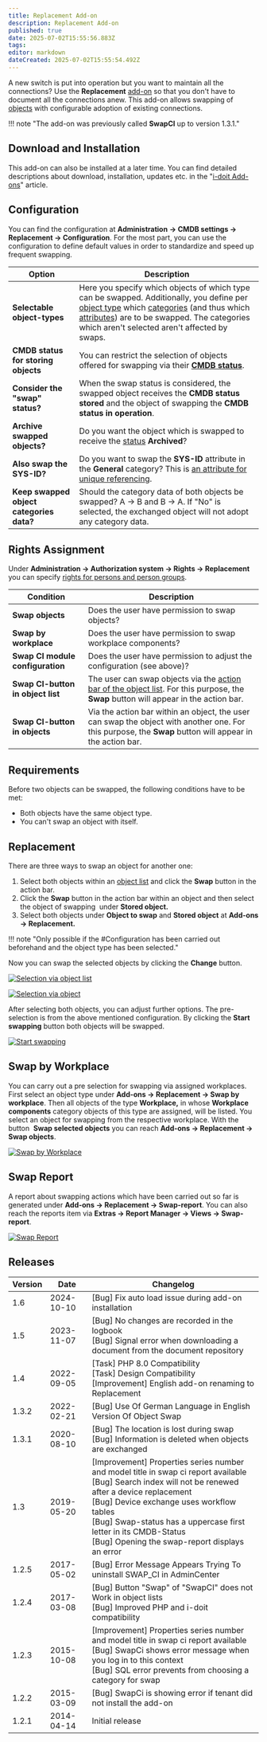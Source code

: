 ```yaml
---
title: Replacement Add-on
description: Replacement Add-on
published: true
date: 2025-07-02T15:55:56.883Z
tags: 
editor: markdown
dateCreated: 2025-07-02T15:55:54.492Z
---
```


A new switch is put into operation but you want to maintain all the connections? Use the **Replacement** [add-on](./index.md) so that you don't have to document all the connections anew. This add-on allows swapping of [objects](../basics/structure-of-the-it-documentation.md) with configurable adoption of existing connections.

!!! note "The add-on was previously called **SwapCI** up to version 1.3.1."

## Download and Installation

This add-on can also be installed at a later time. You can find detailed descriptions about download, installation, updates etc. in the "[i-doit Add-ons](./index.md)" article.

## Configuration

You can find the configuration at **Administration** **→ CMDB settings → Replacement → Configuration**. For the most part, you can use the configuration to define default values in order to standardize and speed up frequent swapping.

| Option                                   | Description                                                                                                                                                                                                                                                                                                                                                                                |
| ---------------------------------------- | ------------------------------------------------------------------------------------------------------------------------------------------------------------------------------------------------------------------------------------------------------------------------------------------------------------------------------------------------------------------------------------------ |
| **Selectable object-types**              | Here you specify which objects of which type can be swapped. Additionally, you define per [object type](../basics/structure-of-the-it-documentation.md) which [categories](../basics/structure-of-the-it-documentation.md) (and thus which [attributes](../basics/structure-of-the-it-documentation.md)) are to be swapped. The categories which aren't selected aren't affected by swaps. |
| **CMDB status for storing objects**      | You can restrict the selection of objects offered for swapping via their [**CMDB status**](../basics/life-and-documentation-cycle.md).                                                                                                                                                                                                                                                     |
| **Consider the "swap" status?**          | When the swap status is considered, the swapped object receives the **CMDB status** **stored** and the object of swapping the **CMDB status in operation**.                                                                                                                                                                                                                                |
| **Archive swapped objects?**             | Do you want the object which is swapped to receive the [status](./../basics/life-and-documentation-cycle.md) **Archived**?                                                                                                                                                                                                                                                                 |
| **Also swap the SYS-ID?**                | Do you want to swap the **SYS-ID** attribute in the **General** category? This is [an attribute for unique referencing](../basics/unique-references.md).                                                                                                                                                                                                                                   |
| **Keep swapped object categories data?** | Should the category data of both objects be swapped? A -> B and B -> A. If "No" is selected, the exchanged object will not adopt any category data.                                                                                                                                                                                                                                        |

## Rights Assignment

Under **Administration → Authorization system → Rights → Replacement** you can specify [rights for persons and person groups](../efficient-documentation/rights-management/index.md).

| Condition                         | Description                                                                                                                                                             |
| --------------------------------- | ----------------------------------------------------------------------------------------------------------------------------------------------------------------------- |
| **Swap objects**                  | Does the user have permission to swap objects?                                                                                                                          |
| **Swap by workplace**             | Does the user have permission to swap workplace components?                                                                                                             |
| **Swap CI module configuration**  | Does the user have permission to adjust the configuration (see above)?                                                                                                  |
| **Swap CI-button in object list** | The user can swap objects via the [action bar of the object list](../basics/object-list/index.md). For this purpose, the **Swap** button will appear in the action bar. |
| **Swap CI-button in objects**     | Via the action bar within an object, the user can swap the object with another one. For this purpose, the **Swap** button will appear in the action bar.                |

## Requirements

Before two objects can be swapped, the following conditions have to be met:

-   Both objects have the same object type.
-   You can't swap an object with itself.

## Replacement

There are three ways to swap an object for another one:

1. Select both objects within an [object list](../basics/object-list/index.md) and click the **Swap** button in the action bar.
2. Click the **Swap** button in the action bar within an object and then select the object of swapping  under **Stored object.**
3. Select both objects under **Object to swap** and **Stored object** at **Add-ons → Replacement.**

!!! note "Only possible if the #Configuration has been carried out beforehand and the object type has been selected."

Now you can swap the selected objects by clicking the **Change** button.

[![Selection via object list](../assets/images/en/i-doit-add-ons/replacement/1-rp.png)](../assets/images/en/i-doit-add-ons/replacement/1-rp.png)

[![Selection via object](../assets/images/en/i-doit-add-ons/replacement/2-rp.png)](../assets/images/en/i-doit-add-ons/replacement/2-rp.png)

After selecting both objects, you can adjust further options. The pre-selection is from the above mentioned configuration. By clicking the **Start swapping** button both objects will be swapped.

[![Start swapping](../assets/images/en/i-doit-add-ons/replacement/3-rp.png)](../assets/images/en/i-doit-add-ons/replacement/3-rp.png)

## Swap by Workplace

You can carry out a pre selection for swapping via assigned workplaces. First select an object type under **Add-ons → Replacement → Swap by workplace**. Then all objects of the type **Workplace,** in whose **Workplace components** category objects of this type are assigned, will be listed. You select an object for swapping from the respective workplace. With the button  **Swap selected objects** you can reach **Add-ons → Replacement → Swap objects**.

[![Swap by Workplace](../assets/images/en/i-doit-add-ons/replacement/4-rp.png)](../assets/images/en/i-doit-add-ons/replacement/4-rp.png)

## Swap Report

A report about swapping actions which have been carried out so far is generated under **Add-ons → Replacement → Swap-report**. You can also reach the reports item via **Extras → Report Manager → Views → Swap-report**.

[![Swap Report](../assets/images/en/i-doit-add-ons/replacement/5-rp.png)](../assets/images/en/i-doit-add-ons/replacement/5-rp.png)

## Releases

| Version | Date       | Changelog                                                                                                                                                                                                                                                                                                                         |
| ------- | ---------- | --------------------------------------------------------------------------------------------------------------------------------------------------------------------------------------------------------------------------------------------------------------------------------------------------------------------------------- |
| 1.6     | 2024-10-10 | [Bug] Fix auto load issue during add-on installation                                                                                                                                                                                                                                                                              |
| 1.5     | 2023-11-07 | [Bug] No changes are recorded in the logbook<br>[Bug] Signal error when downloading a document from the document repository                                                                                                                                                                                                       |
| 1.4     | 2022-09-05 | [Task] PHP 8.0 Compatibility  <br>[Task] Design Compatibility  <br>[Improvement] English add-on renaming to Replacement                                                                                                                                                                                                           |
| 1.3.2   | 2022-02-21 | [Bug] Use Of German Language in English Version Of Object Swap                                                                                                                                                                                                                                                                    |
| 1.3.1   | 2020-08-10 | [Bug] The location is lost during swap  <br>[Bug] Information is deleted when objects are exchanged                                                                                                                                                                                                                               |
| 1.3     | 2019-05-20 | [Improvement] Properties series number and model title in swap ci report available<br>[Bug] Search index will not be renewed after a device replacement<br>[Bug] Device exchange uses workflow tables<br>[Bug] Swap-status has a uppercase first letter in its CMDB-Status<br>[Bug] Opening the swap-report displays an error<br> |
| 1.2.5   | 2017-05-02 | [Bug] Error Message Appears Trying To uninstall SWAP_CI in AdminCenter<br>                                                                                                                                                                                                                                                        |
| 1.2.4   | 2017-03-08 | [Bug] Button "Swap" of "SwapCI" does not Work in object lists<br>[Bug] Improved PHP and i-doit compatibility<br>                                                                                                                                                                                                                  |
| 1.2.3   | 2015-10-08 | [Improvement] Properties series number and model title in swap ci report available<br>[Bug] SwapCi shows error message when you log in to this context<br>[Bug] SQL error prevents from choosing a category for swap<br>                                                                                                          |
| 1.2.2   | 2015-03-09 | [Bug] SwapCi is showing error if tenant did not install the add-on<br>                                                                                                                                                                                                                                                            |
| 1.2.1   | 2014-04-14 | Initial release                                                                                                                                                                                                                                                                                                                   |
